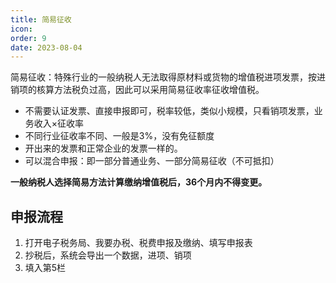 ```yaml
---
title: 简易征收
icon: 
order: 9
date: 2023-08-04
---
```


简易征收：特殊行业的一般纳税人无法取得原材料或货物的增值税进项发票，按进销项的核算方法税负过高，因此可以采用简易征收率征收增值税。

- 不需要认证发票、直接申报即可，税率较低，类似小规模，只看销项发票，业务收入×征收率
- 不同行业征收率不同、一般是3%，没有免征额度
- 开出来的发票和正常企业的发票一样的。
- 可以混合申报：即一部分普通业务、一部分简易征收（不可抵扣）

**一般纳税人选择简易方法计算缴纳增值税后，36个月内不得变更。**

## 申报流程

1. 打开电子税务局、我要办税、税费申报及缴纳、填写申报表
2. 抄税后，系统会导出一个数据，进项、销项
3. 填入第5栏
